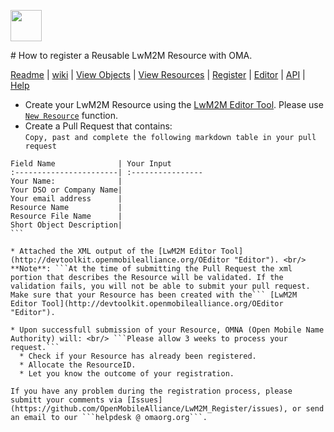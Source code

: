<p>
	<img src="https://pbs.twimg.com/profile_images/461906120211062784/bJ84SApS.jpeg" width="50">
</p>
# How to register a Reusable LwM2M Resource with OMA.

[Readme](/README.md) | [wiki](https://github.com/OpenMobileAlliance/LwM2M_Register/wiki) | [View Objects](https://github.com/OpenMobileAlliance/LwM2M_Register#objectid-classes) | [View Resources](/Reusable_Resources.md) | [Register](https://github.com/OpenMobileAlliance/LwM2M_Register#register) | [Editor](http://devtoolkit.openmobilealliance.org/OEditor) | [API]() | [Help]()

* Create your LwM2M Resource using the [LwM2M Editor Tool](http://devtoolkit.openmobilealliance.org/OEditor "Editor"). Please use [```New Resource```](http://devtoolkit.openmobilealliance.org/OEditor/LWMOEdit) function.
* Create a Pull Request that contains: <br/> ``` Copy, past and complete the following markdown table in your pull request ```

````
Field Name              | Your Input
:-----------------------| :----------------
Your Name:              |
Your DSO or Company Name|
Your email address      | 
Resource Name           |
Resource File Name      |
Short Object Description|
```

* Attached the XML output of the [LwM2M Editor Tool](http://devtoolkit.openmobilealliance.org/OEditor "Editor"). <br/>
**Note**: ```At the time of submitting the Pull Request the xml portion that describes the Resource will be validated. If the validation fails, you will not be able to submit your pull request. Make sure that your Resource has been created with the``` [LwM2M Editor Tool](http://devtoolkit.openmobilealliance.org/OEditor "Editor").

* Upon successfull submission of your Resource, OMNA (Open Mobile Name Authority) will: <br/> ```Please allow 3 weeks to process your request.```
  * Check if your Resource has already been registered.
  * Allocate the ResourceID.
  * Let you know the outcome of your registration.

If you have any problem during the registration process, please submitt your comments via [Issues](https://github.com/OpenMobileAlliance/LwM2M_Register/issues), or send an email to our ```helpdesk @ omaorg.org```.
  
